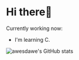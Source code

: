 # Hi there👋
Currently working now:
- I'm learning C.

![awesdawe's GitHub stats](https://github-readme-stats.vercel.app/api?username=awesfdawe&show_icons=true&theme=transparent)
